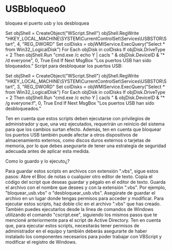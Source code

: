 # USBbloqueo0
bloquea el puerto usb y los desbloquea

Set objShell = CreateObject("WScript.Shell")
objShell.RegWrite "HKEY_LOCAL_MACHINE\SYSTEM\CurrentControlSet\Services\USBSTOR\Start", 4, "REG_DWORD"
Set colDisks = objWMIService.ExecQuery("Select * from Win32_LogicalDisk")
For Each objDisk in colDisks
    If objDisk.DriveType = 2 Then
        objShell.Run "cmd.exe /c echo Y | cacls " & objDisk.DeviceID & "\* /d everyone", 0, True
    End If
Next
MsgBox "Los puertos USB han sido bloqueados."
Script para desbloquear los puertos USB:


Set objShell = CreateObject("WScript.Shell")
objShell.RegWrite "HKEY_LOCAL_MACHINE\SYSTEM\CurrentControlSet\Services\USBSTOR\Start", 3, "REG_DWORD"
Set colDisks = objWMIService.ExecQuery("Select * from Win32_LogicalDisk")
For Each objDisk in colDisks
    If objDisk.DriveType = 2 Then
        objShell.Run "cmd.exe /c echo Y | cacls " & objDisk.DeviceID & "\* /g everyone:f", 0, True
    End If
Next
MsgBox "Los puertos USB han sido desbloqueados."



Ten en cuenta que estos scripts deben ejecutarse con privilegios de administrador y que, una vez ejecutados,
 requerirán un reinicio del sistema para que los cambios surtan efecto. Además, ten en cuenta que bloquear
 los puertos USB también puede afectar a otros dispositivos de almacenamiento externos, como discos duros 
externos o tarjetas de memoria, por lo que debes asegurarte de tener una estrategia de seguridad adecuada 
antes de aplicar esta medida.


Como lo guardo y lo ejecuto¿?

Para guardar estos scripts en archivos con extensión ".vbs", sigue estos pasos:
Abre el Bloc de notas o cualquier otro editor de texto.
Copia el código del script que deseas guardar y pégalo en el editor de texto.
Guarda el archivo con el nombre que desees y con la extensión ".vbs". Por ejemplo, "bloquear_usb.vbs" o "desbloquear_usb.vbs".
Asegúrate de guardar el archivo en un lugar donde tengas permisos para acceder y modificar.
Para ejecutar estos scripts, haz doble clic en el archivo ".vbs" que has creado.
 También puedes ejecutarlos desde la línea de comandos de Windows utilizando el
 comando "cscript.exe", siguiendo los mismos pasos que te mencioné anteriormente
 para el script de Active Directory.
Ten en cuenta que, para ejecutar estos scripts, necesitarás tener permisos
 de administrador en el equipo y también deberás asegurarte de haber instalado
 los componentes necesarios para poder trabajar con VBScript y modificar el registro de Windows.

